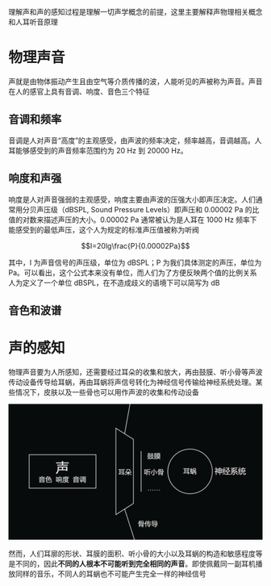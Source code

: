 理解声和声的感知过程是理解一切声学概念的前提，这里主要解释声物理相关概念和人耳听音原理

# 物理声音

声就是由物体振动产生且由空气等介质传播的波，人能听见的声被称为声音。声音在人的感官上具有音调、响度、音色三个特征

## 音调和频率

音调是人对声音“高度”的主观感受，由声波的频率决定，频率越高，音调越高。人耳能够感受到的声音频率范围约为 20 Hz 到 20000 Hz。

## 响度和声强

响度是人对声音强弱的主观感受，响度主要由声波的压强大小即声压决定。人们通常用分贝声压级（dBSPL, Sound Pressure Levels）即声压和 0.00002 Pa 的比值的对数来描述声压的大小。0.00002 Pa 通常被认为是人耳在 1000 Hz 频率下能感受到的最低声压，这个人为规定的标准声压值被称为听阀

$$I=20lg\frac{P}{0.00002Pa}$$

其中，I 为声音信号的声压级，单位为 dBSPL；P 为我们具体测定的声压，单位为 Pa。<!-- 关于声强级和声压级等概念，这里是否有不严谨之处？ -->可以看出，这个公式本来没有单位，而人们为了方便反映两个值的比例关系人为定义了一个单位 dBSPL，在不造成歧义的语境下可以简写为 dB

## 音色和波谱

# 声的感知

物理声音要为人所感知，还需要经过耳朵的收集和放大，再由鼓膜、听小骨等声波传动设备传导给耳蜗，再由耳蜗将声信号转化为神经信号传输给神经系统处理。某些情况下，皮肤以及一些骨也可以用作声波的收集和传动设备

![sound](../../resource/sound2.png)

然而，人们耳廓的形状、耳膜的面积、听小骨的大小以及耳蜗的构造和敏感程度等是不同的，因此**不同的人根本不可能听到完全相同的声音**。即使佩戴同一副耳机播放同样的音乐，不同人的耳蜗也不可能产生完全一样的神经信号
